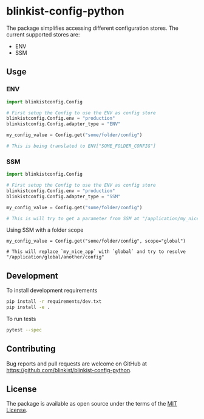 # blinkist-config-python
The package simplifies accessing different configuration stores. The current supported stores are:
- ENV
- SSM
## Usge
### ENV
```python
import blinkistconfig.Config

# First setup the Config to use the ENV as config store
blinkistconfig.Config.env = "production"
blinkistconfig.Config.adapter_type = "ENV"

my_config_value = Config.get("some/folder/config")

# This is being translated to ENV["SOME_FOLDER_CONFIG"]

```

### SSM
```python
import blinkistconfig.Config

# First setup the Config to use the ENV as config store
blinkistconfig.Config.env = "production"
blinkistconfig.Config.adapter_type = "SSM"

my_config_value = Config.get("some/folder/config")

# This is will try to get a parameter from SSM at "/application/my_nice_app/some/folder/config"

```
Using SSM with a folder scope
```
my_config_value = Config.get("some/folder/config", scope="global")

# This will replace `my_nice_app` with `global` and try to resolve "/application/global/another/config"
```

## Development

To install development requirements

```bash
pip install -r requirements/dev.txt
pip install -e .
```

To run tests

```bash
pytest --spec
```

## Contributing

Bug reports and pull requests are welcome on GitHub at https://github.com/blinkist/blinkist-config-python.

## License

The package is available as open source under the terms of the [MIT License](http://opensource.org/licenses/MIT).
